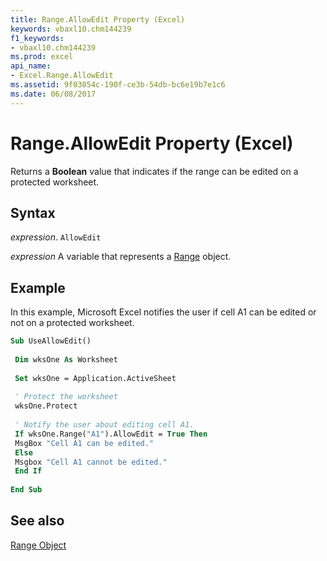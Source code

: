 ```yaml
---
title: Range.AllowEdit Property (Excel)
keywords: vbaxl10.chm144239
f1_keywords:
- vbaxl10.chm144239
ms.prod: excel
api_name:
- Excel.Range.AllowEdit
ms.assetid: 9f03054c-190f-ce3b-54db-bc6e19b7e1c6
ms.date: 06/08/2017
---
```



# Range.AllowEdit Property (Excel)

Returns a  **Boolean** value that indicates if the range can be edited on a protected worksheet.


## Syntax

 _expression_. `AllowEdit`

 _expression_ A variable that represents a [Range](excel.range-graph-property.md) object.


## Example

In this example, Microsoft Excel notifies the user if cell A1 can be edited or not on a protected worksheet.


```vb
Sub UseAllowEdit() 
 
 Dim wksOne As Worksheet 
 
 Set wksOne = Application.ActiveSheet 
 
 ' Protect the worksheet 
 wksOne.Protect 
 
 ' Notify the user about editing cell A1. 
 If wksOne.Range("A1").AllowEdit = True Then 
 MsgBox "Cell A1 can be edited." 
 Else 
 Msgbox "Cell A1 cannot be edited." 
 End If 
 
End Sub
```


## See also


[Range Object](Excel.Range(object).md)

